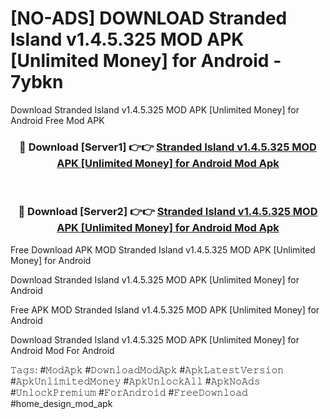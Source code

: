# [NO-ADS] DOWNLOAD Stranded Island v1.4.5.325 MOD APK [Unlimited Money] for Android - 7ybkn
Download Stranded Island v1.4.5.325 MOD APK [Unlimited Money] for Android Free Mod APK

<div align="center">
<h3>🔴 Download [Server1] 👉👉 <a href="https://apk-comot.site?title=Stranded_Island_v1.4.5.325_MOD_APK_[Unlimited_Money]_for_Android">Stranded Island v1.4.5.325 MOD APK [Unlimited Money] for Android Mod Apk</a></h3><br>

<h3>🔴 Download [Server2] 👉👉 <a href="https://apk-comot.site?title=Stranded_Island_v1.4.5.325_MOD_APK_[Unlimited_Money]_for_Android">Stranded Island v1.4.5.325 MOD APK [Unlimited Money] for Android Mod Apk</a></h3>
</div>


Free Download APK MOD Stranded Island v1.4.5.325 MOD APK [Unlimited Money] for Android

Download Stranded Island v1.4.5.325 MOD APK [Unlimited Money] for Android 

Free APK MOD Stranded Island v1.4.5.325 MOD APK [Unlimited Money] for Android 

Download Stranded Island v1.4.5.325 MOD APK [Unlimited Money] for Android Mod For Android

𝚃𝚊𝚐𝚜: #𝙼𝚘𝚍𝙰𝚙𝚔 #𝙳𝚘𝚠𝚗𝚕𝚘𝚊𝚍𝙼𝚘𝚍𝙰𝚙𝚔 #𝙰𝚙𝚔𝙻𝚊𝚝𝚎𝚜𝚝𝚅𝚎𝚛𝚜𝚒𝚘𝚗 #𝙰𝚙𝚔𝚄𝚗𝚕𝚒𝚖𝚒𝚝𝚎𝚍𝙼𝚘𝚗𝚎𝚢 #𝙰𝚙𝚔𝚄𝚗𝚕𝚘𝚌𝚔𝙰𝚕𝚕 #𝙰𝚙𝚔𝙽𝚘𝙰𝚍𝚜 #𝚄𝚗𝚕𝚘𝚌𝚔𝙿𝚛𝚎𝚖𝚒𝚞𝚖 #𝙵𝚘𝚛𝙰𝚗𝚍𝚛𝚘𝚒𝚍 #𝙵𝚛𝚎𝚎𝙳𝚘𝚠𝚗𝚕𝚘𝚊𝚍 #home_design_mod_apk